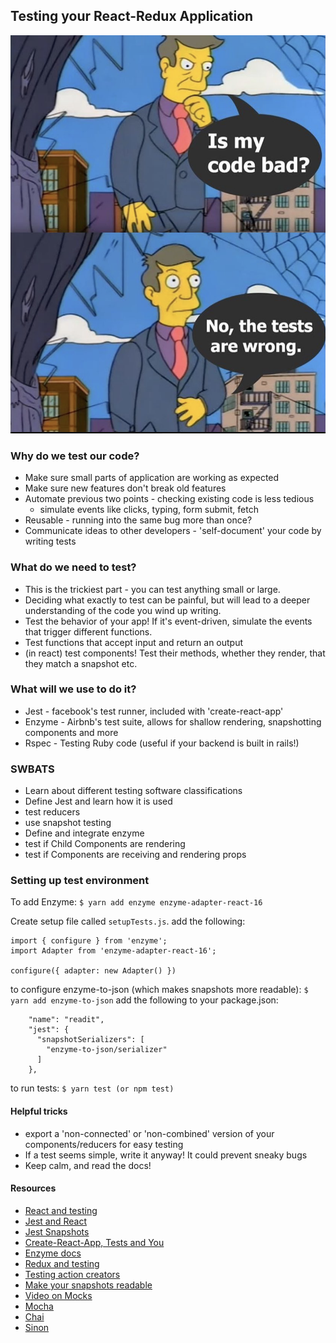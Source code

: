 ## Testing your React-Redux Application
![Tests](TESTS.png)

### Why do we test our code?

- Make sure small parts of application are working as expected
- Make sure new features don't break old features
- Automate previous two points - checking existing code is less tedious
  - simulate events like clicks, typing, form submit, fetch
- Reusable - running into the same bug more than once?
- Communicate ideas to other developers - 'self-document' your code by writing tests

### What do we need to test?

- This is the trickiest part - you can test anything small or large.
- Deciding what exactly to test can be painful, but will lead to a deeper understanding of the code you wind up writing.
- Test the behavior of your app! If it's event-driven, simulate the events that trigger different functions.
- Test functions that accept input and return an output
- (in react) test components! Test their methods, whether they render, that they match a snapshot etc.

### What will we use to do it?

- Jest - facebook's test runner, included with 'create-react-app'
- Enzyme - Airbnb's test suite, allows for shallow rendering, snapshotting components and more
- Rspec - Testing Ruby code (useful if your backend is built in rails!)

### SWBATS

- Learn about different testing software classifications
- Define Jest and learn how it is used
- test reducers
- use snapshot testing
- Define and integrate enzyme
- test if Child Components are rendering
- test if Components are receiving and rendering props

### Setting up test environment

To add Enzyme:
`$ yarn add enzyme enzyme-adapter-react-16`

Create setup file called `setupTests.js`. add the following:

```
import { configure } from 'enzyme';
import Adapter from 'enzyme-adapter-react-16';

configure({ adapter: new Adapter() })
```

to configure enzyme-to-json (which makes snapshots more readable):
`$ yarn add enzyme-to-json`
add the following to your package.json:

```
    "name": "readit",
    "jest": {
      "snapshotSerializers": [
        "enzyme-to-json/serializer"
      ]
    },
```

to run tests: `$ yarn test (or npm test)`

#### Helpful tricks

- export a 'non-connected' or 'non-combined' version of your components/reducers for easy testing
- If a test seems simple, write it anyway! It could prevent sneaky bugs
- Keep calm, and read the docs!

#### Resources

- [React and testing](https://reactjs.org/community/testing.html)
- [Jest and React](https://jestjs.io/docs/en/tutorial-react)
- [Jest Snapshots](https://jestjs.io/docs/en/snapshot-testing)
- [Create-React-App, Tests and You](https://github.com/facebook/create-react-app/blob/master/packages/react-scripts/template/README.md#running-tests)
- [Enzyme docs](https://airbnb.io/enzyme/docs/installation/)
- [Redux and testing](https://redux.js.org/recipes/writingtests)
- [Testing action creators](https://redux.js.org/recipes/writingtests#action-creators)
- [Make your snapshots readable](https://github.com/adriantoine/enzyme-to-json-v3-testing)
- [Video on Mocks](https://youtu.be/Af4M8GMoxi4)
- [Mocha](https://mochajs.org/)
- [Chai](https://www.chaijs.com/)
- [Sinon](https://sinonjs.org/)
